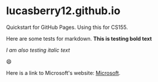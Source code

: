 # lucasberry12.github.io
Quickstart for GitHub Pages. Using this for CS155.

Here are some tests for markdown.
**This is testing bold text**

_I am also testing italic text_

😄

Here is a link to Microsoft's website: [Microsoft](https://www.microsoft.com/).
